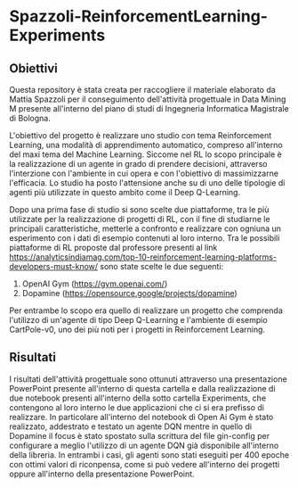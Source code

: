 # Spazzoli-ReinforcementLearning-Experiments
## Obiettivi
Questa repository è stata creata per raccogliere il materiale elaborato da Mattia Spazzoli per il conseguimento dell'attività progettuale in Data Mining M presente all'interno del piano di studi di Ingegneria Informatica Magistrale di Bologna.

L'obiettivo del progetto è realizzare uno studio con tema Reinforcement Learning, una modalità di apprendimento automatico, compreso all'interno del maxi tema del Machine Learning. Siccome nel RL lo scopo principale è la realizzazione di un agente in grado di prendere decisioni, attraverso l'interzione con l'ambiente in cui opera e con l'obiettivo di massimizzarne l'efficacia. Lo studio ha posto l'attensione anche su di uno delle tipologie di agenti più utilizzate in questo ambito come il Deep Q-Learning.

Dopo una prima fase di studio si sono scelte due piattaforme, tra le più utilizzate per la realizzazione di progetti di RL, con il fine di studiarne le principali caratteristiche, metterle a confronto e realizzare con ogniuna un esperimento con i dati di esempio contenuti al loro interno.
Tra le possibili piattaforme di RL proposte dal professore presenti al link https://analyticsindiamag.com/top-10-reinforcement-learning-platforms-developers-must-know/ sono state scelte le due seguenti:
1) OpenAI Gym (https://gym.openai.com/)
2) Dopamine (https://opensource.google/projects/dopamine)

Per entrambe lo scopo era quello di realizzare un progetto che comprenda l'utilizzo di un'agente di tipo Deep Q-Learning e l'ambiente di esempio CartPole-v0, uno dei più noti per i progetti in Reinforcement Learning.

## Risultati
I risultati dell'attività progettuale sono ottunuti attraverso una presentazione PowerPoint presente all'interno di questa cartella e dalla realizzazione di due notebook presenti all'interno della sotto cartella Experiments, che contengono al loro interno le due applicazioni che ci si era prefisso di realizzare. In particolare all'interno del notebook di Open Ai Gym è stato realizzato, addestrato e testato un agente DQN mentre in quello di Dopamine il focus è stato spostato sulla scrittura del file gin-config per configurare a meglio l'utilizzo di un agente DQN già disponibile all'interno della libreria. In entrambi i casi, gli agenti sono stati eseguiti per 400 epoche con ottimi valori di riconpensa, come si può vedere all'interno dei progetti oppure all'interno della presentazione PowerPoint.
